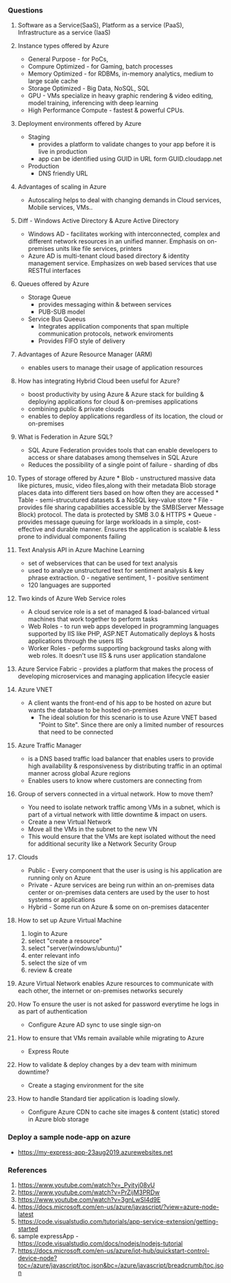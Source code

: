### Questions
1. Software as a Service(SaaS), Platform as a service (PaaS), Infrastructure as a service (IaaS)

1. Instance types offered by Azure
    - General Purpose - for PoCs, 
    - Compure Optimized - for Gaming, batch processes
    - Memory Optimized - for RDBMs, in-memory analytics, medium to large scale cache
    - Storage Optimized - Big Data, NoSQL, SQL
    - GPU - VMs specialize in heavy graphic rendering & video editing, model training, inferencing with deep learning
    - High Performance Compute - fastest & powerful CPUs.

1. Deployment environments offered by Azure
    * Staging
        - provides a platform to validate changes to your app before it is live in production
        - app can be identified using GUID in URL form GUID.cloudapp.net 
    * Production
        - DNS friendly URL 

1. Advantages of scaling in Azure
    - Autoscaling helps to deal with changing demands in Cloud services, Mobile services, VMs.. 

1. Diff - Windows Active Directory & Azure Active Directory
    - Windows AD - facilitates working with interconnected, complex and different network resources in an unified manner. Emphasis on on-premises units like file services, printers
    - Azure AD is multi-tenant cloud based directory & identity management service. Emphasizes on web based services that use RESTful interfaces

1. Queues offered by Azure
    * Storage Queue 
        - provides messaging within & between services
        - PUB-SUB model
    * Service Bus Queeus
        - Integrates application components that span multiple communication protocols, network enviroments
        - Provides FIFO style of delivery

1. Advantages of Azure Resource Manager (ARM)
    - enables users to manage their usage of application resources

1. How has integrating Hybrid Cloud been useful for Azure?
    - boost productivity by using Azure & Azure stack for building & deploying applications for cloud & on-premises applications
    - combining public & private clouds
    - enables to deploy applications regardless of its location, the cloud or on-premises

1. What is Federation in Azure SQL?
    - SQL Azure Federation provides tools that can enable developers to access or share databases among themselves in SQL Azure
    - Reduces the possibility of a single point of failure - sharding of dbs

1.  Types of storage offered by Azure
        * Blob - unstructured massive data like pictures, music, video files,along with their metadata
        Blob storage places data into different tiers based on how often they are accessed
        * Table - semi-strucutured datasets & a NoSQL key-value store 
        * File - provides file sharing capabilities accessible by the SMB(Server Message Block) protocol. The data is protected by SMB 3.0 & HTTPS
        * Queue - provides message queuing for large workloads in a simple, cost-effective and durable manner.  Ensures the application is scalable & less prone to individual components failing

1. Text Analysis API in Azure Machine Learning
    - set of webservices that can be used for text analysis
    - used to analyze unstructured text for sentiment analysis & key phrase extraction. 0 - negative sentiment, 1  - positive sentiment
    - 120 languages are supported

1. Two kinds of Azure Web Service roles
    - A cloud service role is a set of managed & load-balanced virtual machines that work together to perform tasks
    * Web Roles - to run web apps developed in programming languages supported by IIS like PHP, ASP.NET
    Automatically deploys & hosts applications through the users IIS
    * Worker Roles - peforms supporting background tasks along with web roles. It doesn't use IIS & runs user application standalone

1. Azure Service Fabric - provides a platform that makes the process of developing microservices and managing application lifecycle easier

1. Azure VNET
    -  A client wants the front-end of his app to be hosted on azure but wants the database to be hosted on-premises
        * The ideal solution for this scenario is to use Azure VNET based "Point to Site". Since there are only a limited number of resources that need to be connected
    

1. Azure Traffic Manager
    - is a DNS based traffic load balancer that enables users to provide high availability & responsiveness by distributing traffic in an optimal manner across global Azure regions
    - Enables users to know where customers are connecting from

1.  Group of servers connected in a virtual network. How to move them?
    - You need to isolate network traffic among VMs in a subnet, which is part of a virtual network with little downtime & impact on users.
    * Create a new Virtual Network
    * Move all the VMs in the subnet to the new VN
    - This would ensure that the VMs are kept isolated without the need for additional security like a Network Security Group


1. Clouds 
    * Public - Every component that the user is using is his application are running only on Azure
    * Private - Azure services are being run within an on-premises data center or on-premises data centers are used by the user to host systems or applications
    * Hybrid - Some run on Azure & some on on-premises datacenter

1. How to set up Azure Virtual Machine 
    1. login to Azure
    1. select "create a resource"
    1. select "server(windows/ubuntu)"
    1. enter relevant info
    1. select the size of vm
    1. review & create

1. Azure Virtual Network enables Azure resources to communicate with each other, the internet or on-premises networks securely

1. How To ensure the user is not asked for password everytime he logs in as part of authentication
    * Configure Azure AD sync to use single sign-on

1. How to ensure that VMs remain available while migrating to Azure
    * Express Route
1.  How to validate & deploy changes by a dev team with minimum downtime?
    * Create a staging environment for the site

1. How to handle Standard tier application is loading slowly.  
    * Configure Azure CDN to cache site images & content (static) stored in Azure blob storage

### Deploy a sample node-app on azure
* https://my-express-app-23aug2019.azurewebsites.net



### References
1. https://www.youtube.com/watch?v=_Pyityj08vU
1. https://www.youtube.com/watch?v=PrZijM3PRDw
1. https://www.youtube.com/watch?v=3gnLwSI4d9E
1. https://docs.microsoft.com/en-us/azure/javascript/?view=azure-node-latest
1. https://code.visualstudio.com/tutorials/app-service-extension/getting-started
1. sample expressApp - https://code.visualstudio.com/docs/nodejs/nodejs-tutorial
1. https://docs.microsoft.com/en-us/azure/iot-hub/quickstart-control-device-node?toc=/azure/javascript/toc.json&bc=/azure/javascript/breadcrumb/toc.json
